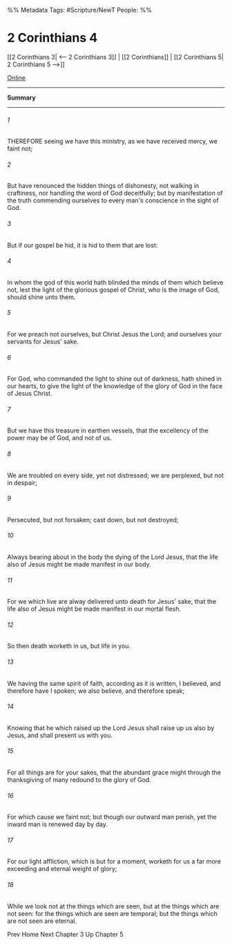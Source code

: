 
%% Metadata
Tags: #Scripture/NewT
People: 
%%
# 2 Corinthians 4
[[2 Corinthians 3| <-- 2 Corinthians 3]] | [[2 Corinthians]] | [[2 Corinthians 5| 2 Corinthians 5 -->]]

[Online](https://churchofjesuschrist.org/study/scriptures/nt/2-cor/4?lang=eng)

---
__Summary__



---
###### 1
THEREFORE seeing we have this ministry, as we have received mercy, we faint not;
###### 2
But have renounced the hidden things of dishonesty, not walking in craftiness, nor handling the word of God deceitfully; but by manifestation of the truth commending ourselves to every man's conscience in the sight of God.
###### 3
But if our gospel be hid, it is hid to them that are lost:
###### 4
In whom the god of this world hath blinded the minds of them which believe not, lest the light of the glorious gospel of Christ, who is the image of God, should shine unto them.
###### 5
For we preach not ourselves, but Christ Jesus the Lord; and ourselves your servants for Jesus' sake.
###### 6
For God, who commanded the light to shine out of darkness, hath shined in our hearts, to give the light of the knowledge of the glory of God in the face of Jesus Christ.
###### 7
But we have this treasure in earthen vessels, that the excellency of the power may be of God, and not of us.
###### 8
We are troubled on every side, yet not distressed; we are perplexed, but not in despair;
###### 9
Persecuted, but not forsaken; cast down, but not destroyed;
###### 10
Always bearing about in the body the dying of the Lord Jesus, that the life also of Jesus might be made manifest in our body.
###### 11
For we which live are alway delivered unto death for Jesus' sake, that the life also of Jesus might be made manifest in our mortal flesh.
###### 12
So then death worketh in us, but life in you.
###### 13
We having the same spirit of faith, according as it is written, I believed, and therefore have I spoken; we also believe, and therefore speak;
###### 14
Knowing that he which raised up the Lord Jesus shall raise up us also by Jesus, and shall present us with you.
###### 15
For all things are for your sakes, that the abundant grace might through the thanksgiving of many redound to the glory of God.
###### 16
For which cause we faint not; but though our outward man perish, yet the inward man is renewed day by day.
###### 17
For our light affliction, which is but for a moment, worketh for us a far more exceeding and eternal weight of glory;
###### 18
While we look not at the things which are seen, but at the things which are not seen: for the things which are seen are temporal; but the things which are not seen are eternal.

Prev
Home
Next
Chapter 3
Up
Chapter 5



